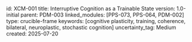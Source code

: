 id: XCM-001
title: Interruptive Cognition as a Trainable State
version: 1.0-initial
parent: PDM-003
linked_modules: [PPS-073, PPS-064, PDM-002]
type: crucible-frame
keywords: [cognitive plasticity, training, coherence, bilateral, neuroplastic, stochastic cognition]
uncertainty_tag: Medium
created: 2025-07-20